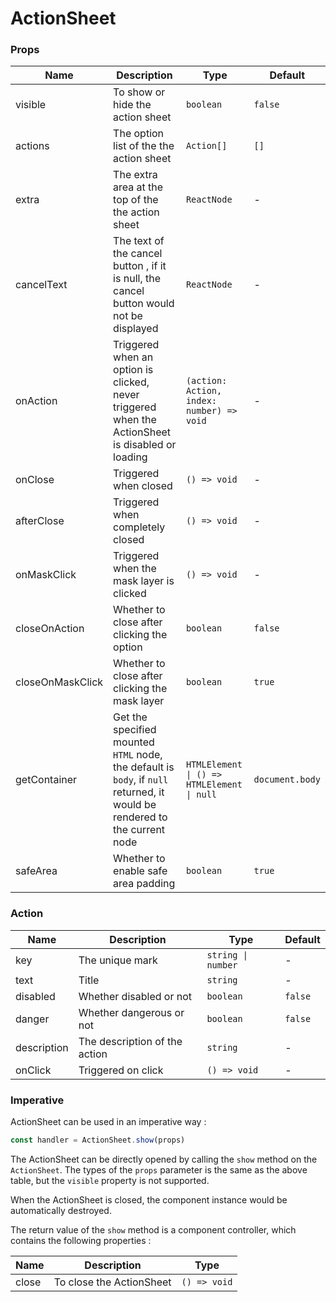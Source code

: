 # ActionSheet

<code src="./demos/index.tsx"></code>

### Props

| Name             | Description                                                                                                                | Type                                       | Default         |
| ---------------- | -------------------------------------------------------------------------------------------------------------------------- | ------------------------------------------ | --------------- |
| visible          | To show or hide the action sheet                                                                                           | `boolean`                                  | `false`         |
| actions          | The option list of the the action sheet                                                                                    | `Action[]`                                 | `[]`            |
| extra            | The extra area at the top of the the action sheet                                                                          | `ReactNode`                                | -               |
| cancelText       | The text of the cancel button , if it is null, the cancel button would not be displayed                                    | `ReactNode`                                | -               |
| onAction         | Triggered when an option is clicked, never triggered when the ActionSheet is disabled or loading                           | `(action: Action, index: number) => void`  | -               |
| onClose          | Triggered when closed                                                                                                      | `() => void`                               | -               |
| afterClose       | Triggered when completely closed                                                                                           | `() => void`                               | -               |
| onMaskClick      | Triggered when the mask layer is clicked                                                                                   | `() => void`                               | -               |
| closeOnAction    | Whether to close after clicking the option                                                                                 | `boolean`                                  | `false`         |
| closeOnMaskClick | Whether to close after clicking the mask layer                                                                             | `boolean`                                  | `true`          |
| getContainer     | Get the specified mounted `HTML` node, the default is `body`, if `null` returned, it would be rendered to the current node | `HTMLElement \| () => HTMLElement \| null` | `document.body` |
| safeArea         | Whether to enable safe area padding                                                                                        | `boolean`                                  | `true`          |

### Action

| Name        | Description                   | Type               | Default |
| ----------- | ----------------------------- | ------------------ | ------- |
| key         | The unique mark               | `string \| number` | -       |
| text        | Title                         | `string`           | -       |
| disabled    | Whether disabled or not       | `boolean`          | `false` |
| danger      | Whether dangerous or not      | `boolean`          | `false` |
| description | The description of the action | `string`           | -       |
| onClick     | Triggered on click            | `() => void`       | -       |

### Imperative

ActionSheet can be used in an imperative way :

```ts | pure
const handler = ActionSheet.show(props)
```

The ActionSheet can be directly opened by calling the `show` method on the `ActionSheet`. The types of the `props` parameter is the same as the above table, but the `visible` property is not supported.

When the ActionSheet is closed, the component instance would be automatically destroyed.

The return value of the `show` method is a component controller, which contains the following properties :

| Name  | Description              | Type         |
| ----- | ------------------------ | ------------ |
| close | To close the ActionSheet | `() => void` |
